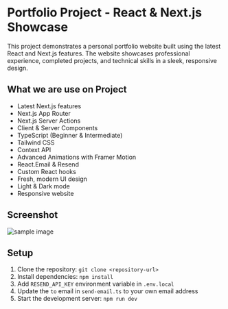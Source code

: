 
# Portfolio Project - React & Next.js Showcase

This project demonstrates a personal portfolio website built using the latest React and Next.js features. The website showcases professional experience, completed projects, and technical skills in a sleek, responsive design.

## What we are use on Project

- Latest Next.js features
- Next.js App Router
- Next.js Server Actions
- Client & Server Components
- TypeScript (Beginner & Intermediate)
- Tailwind CSS
- Context API
- Advanced Animations with Framer Motion
- React.Email & Resend
- Custom React hooks
- Fresh, modern UI design
- Light & Dark mode
- Responsive website

## Screenshot 
![sample image](/screenshot-portfilio.png)

## Setup

1. Clone the repository: `git clone <repository-url>`
2. Install dependencies: `npm install`
3. Add `RESEND_API_KEY` environment variable in `.env.local`
4. Update the `to` email in `send-email.ts` to your own email address
5. Start the development server: `npm run dev`
